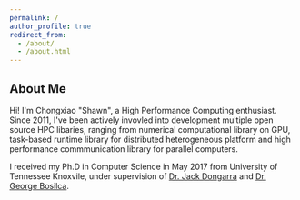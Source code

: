 ```yaml
---
permalink: /
author_profile: true
redirect_from:
  - /about/
  - /about.html
---
```


About Me
---
Hi! I'm Chongxiao "Shawn", a High Performance Computing enthusiast. Since 2011, I've been actively invovled into development multiple open source HPC libaries, ranging from
numerical computational library on GPU, task-based runtime library for distributed heterogeneous platform and high performance commmunication library for parallel computers.

I received my Ph.D in Computer Science in May 2017 from University of Tennessee Knoxvile, under supervision of [Dr. Jack Dongarra](http://www.netlib.org/utk/people/JackDongarra/) and [Dr. George Bosilca](http://icl.cs.utk.edu/~bosilca/).

